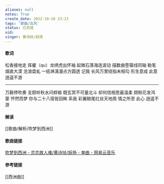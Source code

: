 ```yaml
---
aliases: null
notes: True
create_date: 2022-10-28 23:23
tags: '歌曲/古风'
status: 已完成
uid: 
singer: 黄诗扶/妖扬
---
```

#### 歌词

松香接地走
挥癯（qu）龙绣虎出怀袖
起微石落海连波动
描数曲箜篌线同轴
勒笔烟直大漠 沧浪盘虬
一纸淋漓漫点方圆透
记我 长风万里绕指未相勾
形生意成 此意 逍遥不游

---
万籁停吹奏
支颐听秋水问蜉蝣
既玄冥不可量北斗
却何信相思最温柔
顾盼花发鸿蒙 怦然而梦
你与二十八宿皆回眸
系我 彩翼鲸尾红丝天地周
情之所至 此心 逍遥不游

#### 解读
[[歌曲/解析/吹梦到西洲]]

#### 歌曲链接

[吹梦到西洲 - 恋恋故人难/黄诗扶/妖扬 - 单曲 - 网易云音乐](https://music.163.com/song?id=1376873330&userid=84019341)

#### 参考链接

[[西洲曲]]

